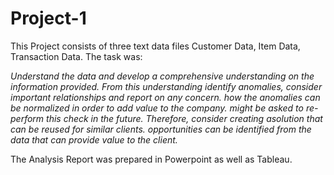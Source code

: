 # Project-1

This Project consists of three text data files Customer Data, Item Data, Transaction Data. The task was:

*Understand the data and develop a comprehensive understanding on the information provided.*
*From this understanding identify anomalies, consider important relationships and report on any concern.*
*how the anomalies can be normalized in order to add value to the company.*
*might be asked to re-perform this check in the future. Therefore, consider creating asolution that can be reused for similar clients.*
*opportunities can be identified from the data that can provide value to the client.*

The Analysis Report was prepared in Powerpoint as well as Tableau. 
